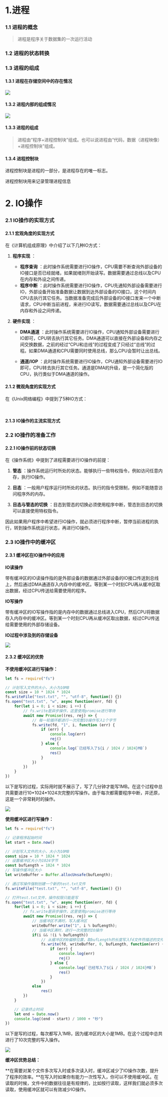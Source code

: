 # 1.进程

### 1.1 进程的概念

> 进程是程序关于数据集的一次运行活动

### 1.2 进程的状态转换



### 1.3 进程的组成

#### 1.3.1 进程在存储空间中的存在情况

![](./assests/Process1.PNG)

#### 1.3.2 进程内部的组成情况

![](./assests/Process2.PNG)

#### 1.3.3 进程的组成

> 进程由“程序+进程控制块”组成。也可以说进程由“代码，数据（进程映像）+进程控制块”组成。



#### 1.3.4 进程控制块

进程控制块是进程的一部分，是进程存在的唯一标志。

进程控制块用来记录管理进程信息



# 2. IO操作

### 2.1 IO操作的实现方式

#### 2.1.1 宏观角度的实现方式

在《计算机组成原理》中介绍了以下几种IO方式：

1. **程序实现** ：

   * **程序查询** ：此时操作系统需要进行IO操作，CPU需要不断查询外部设备的IO接口是否已经就绪，如果就绪则开始读写。数据需要通过总线以及CPU在内存和外设之间传递。
   * **程序中断** ：此时操作系统需要进行IO操作，CPU先通知外部设备需要进行IO，外部设备开始准备数据让数据到达外部设备的IO接口，这个时间内CPU去执行其它任务。当数据准备完成后外部设备的IO接口发来一个中断请求，CPU中断当前进程，来进行IO读写。数据需要通过总线以及CPU在内存和外设之间传递。

2. **硬件实现** ：

   * **DMA通道** ：此时操作系统需要进行IO操作，CPU通知外部设备需要进行IO即可，CPU转去执行其它任务。DMA通道可以直接在外部设备和内存之间交换数据，之前的经过“CPU和总线”的过程变成了只经过“总线”的过程。如果DMA通道和CPU需要同时使用总线，那么CPU会暂时让出总线。

   * **通道/IOP** ：此时操作系统需要进行IO操作，CPU通知外部设备需要进行IO即可，CPU转去执行其它任务。通道是DMA的升级，是一个简化版的CPU，执行类似于DMA通道的操作。

     

#### 2.1.2 微观角度的实现方式

在《Unix网络编程》中提到了5种IO方式：

​	

#### 2.1.3 IO操作的主流实现方式





### 2.2 IO操作的准备工作

#### 2.2.1 IO操作前的状态切换

在《操作系统》中提到了进程需要进行IO操作的前提：

1. **管态** ：操作系统运行时所处的状态。能够执行一些特权指令，例如访问任意内存，执行IO操作。

2. **目态** ：一般用户程序运行时所处的状态。执行的指令受限制，例如不能随意访问程序外的内存。

3. **目态与管态的切换** ：目态到管态的切换必须使用程序中断，管态到目态的切换可以直接使用特权指令。

因此如果用户程序中希望进行IO操作，就必须进行程序中断，暂停当前进程的执行，转到操作系统运行状态，再进行IO操作。



### 2.3 IO操作中的缓冲区

#### 2.3.1 缓冲区在IO操作中的应用

**IO读操作**

带有缓冲区的IO读操作指的是外部设备的数据通过外部设备的IO接口传送到总线上，然后通过DMA通道存入内存中的缓冲区。等到某一个时刻CPU再从缓冲区取出数据，经过CPU传送给需要使用的程序。

**IO写操作**

带有缓冲区的IO写操作指的是内存中的数据通过总线进入CPU，然后CPU将数据存入内存中的缓冲区。等到某一个时刻CPU再从缓冲区取出数据，经过CPU传送给需要使用的外部存储设备。

**IO过程中涉及到的存储设备**

![](./assests/IOModel.PNG)



#### 2.3.2 缓冲区的优势

**不使用缓冲区进行写操作：**

```javascript
let fs = require("fs")

// 计划写入文件的大小，大小为10MB
const size = 10 * 1024 * 1024
fs.writeFile("test.txt", "", "utf-8", function() {})
fs.open("test.txt", "w", async function(err, fd) {
    for(let i = 0; i < size; i ++) {
        // fs.write是异步操作，这里使用promise进行等待
        await new Promise((res, rej) => {
            // 每一轮循环都进行一次完整IO操作写入1个字节
            fs.write(fd, "1", i, function (err) {
                if (err) {
                    console.log(err)
                    rej()
                } else {
                    console.log(`已经写入了${i / 1024 / 1024}MB`)
                    res()
                }
            })
        })
    }
})
```

以下是写的过程，实际用时就不展示了，写了几分钟才能写1MB。在这个过程中总共需要进行10\*1024\*1024次完整的写操作。由于每次都需要程序中断，并还原，这是一个非常耗时的操作。

![](./assests/BufferAns.PNG)





**使用缓冲区进行写操作：**

```javascript
let fs = require("fs")

// 记录程序起始时间
let start = Date.now()

// 计划写入文件的大小，大小为10MB
const size = 10 * 1024 * 1024
// 设置缓冲区大小为1024字节
const bufLength = 1024 * 1024
// 写操作缓冲区大小
let writeBuffer = Buffer.allocUnsafe(bufLength);

// 通过写操作强制创建一个新的test.txt文件
fs.writeFile("test.txt", "", "utf-8", function() {})

// 打开test.txt文件，操作权限只能是写
fs.open("test.txt", "w", async function(err, fd) {
    for(let i = 0; i < size; i ++) {
        // fs.write是异步操作，这里使用promise进行等待
        await new Promise((res, rej) => {
            // 当缓冲区不满时，写入缓冲区
            writeBuffer.write("1", i % bufLength);
            // 当缓冲区满时，进行一次完整的IO操作
            if(i && !(i % bufLength))
                // 从缓冲区的0偏移位置，取bufLength的长度写入fd文件符描述的文件
                fs.write(fd, writeBuffer, 0, bufLength, function(err) {
                    if (err) {
                        console.log(err)
                        rej()
                    } else {
                        console.log(`已经写入了${i / 1024 / 1024}MB`)
                        res()
                    }
                })
            else
                res()
        })
    }

    // 记录终止时间
    let end = Date.now()
    console.log((end - start) / 1000 + "秒")
})
```

以下是写的过程，每次都写入1MB，因为缓冲区的大小是1MB。在这个过程中总共进行了10次完整的写入操作。

![](./assests/BufferAns2.PNG)

**缓冲区优势总结：**

**在需要对某个文件多次写入时或多次读入时，缓冲区减少了IO操作次数，提升了程序的效率。**在写入时如果你有能力一次性写入，你可以不使用缓冲区。在读取的时候，文件中的数据往往是有规律的，比如按行读取，这样我们就必须多次读取，使用缓冲区就可以有效减少IO操作。
